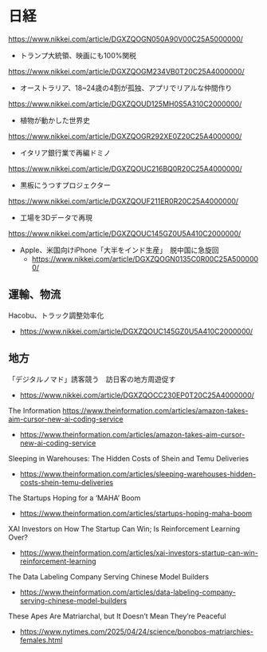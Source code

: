 # 日経

https://www.nikkei.com/article/DGXZQOGN050A90V00C25A5000000/
- トランプ大統領、映画にも100%関税


https://www.nikkei.com/article/DGXZQOGM234VB0T20C25A4000000/
- オーストラリア、18~24歳の4割が孤独、アプリでリアルな仲間作り


https://www.nikkei.com/article/DGXZQOUD125MH0S5A310C2000000/
- 植物が動かした世界史


https://www.nikkei.com/article/DGXZQOGR292XE0Z20C25A4000000/
- イタリア銀行業で再編ドミノ

https://www.nikkei.com/article/DGXZQOUC216BQ0R20C25A4000000/
- 黒板にうつすプロジェクター

https://www.nikkei.com/article/DGXZQOUF211ER0R20C25A4000000/
- 工場を3Dデータで再現

https://www.nikkei.com/article/DGXZQOUC145GZ0U5A410C2000000/

- Apple、米国向けiPhone「大半をインド生産」　脱中国に急旋回
  - https://www.nikkei.com/article/DGXZQOGN0135C0R00C25A5000000/



## 運輸、物流
Hacobu、トラック調整効率化
- https://www.nikkei.com/article/DGXZQOUC145GZ0U5A410C2000000/



## 地方
「デジタルノマド」誘客競う　訪日客の地方周遊促す
- https://www.nikkei.com/article/DGXZQOCC230EP0T20C25A4000000/


The Information
https://www.theinformation.com/articles/amazon-takes-aim-cursor-new-ai-coding-service
- https://www.theinformation.com/articles/amazon-takes-aim-cursor-new-ai-coding-service

Sleeping in Warehouses: The Hidden Costs of Shein and Temu Deliveries
- https://www.theinformation.com/articles/sleeping-warehouses-hidden-costs-shein-temu-deliveries

The Startups Hoping for a ‘MAHA’ Boom
- https://www.theinformation.com/articles/startups-hoping-maha-boom


XAI Investors on How The Startup Can Win; Is Reinforcement Learning Over?
- https://www.theinformation.com/articles/xai-investors-startup-can-win-reinforcement-learning

The Data Labeling Company Serving Chinese Model Builders
- https://www.theinformation.com/articles/data-labeling-company-serving-chinese-model-builders


These Apes Are Matriarchal, but It Doesn’t Mean They’re Peaceful
- https://www.nytimes.com/2025/04/24/science/bonobos-matriarchies-females.html
